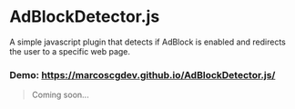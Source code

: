 # AdBlockDetector.js
A simple javascript plugin that detects if AdBlock is enabled and redirects the user to a specific web page.
### Demo: https://marcoscgdev.github.io/AdBlockDetector.js/
>Coming soon...

